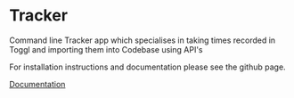# Tracker

Command line Tracker app which specialises in taking times recorded in Toggl and importing them into Codebase using API's

For installation instructions and documentation please see the github page.

[Documentation](https://jaymeh.github.io/tracker/)
